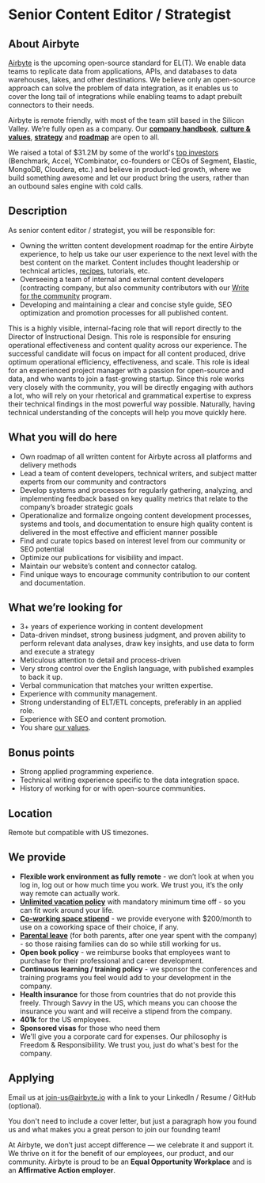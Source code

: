 # Senior Content Editor / Strategist

## **About Airbyte**

[Airbyte](http://airbyte.io) is the upcoming open-source standard for EL(T). We enable data teams to replicate data from applications, APIs, and databases to data warehouses, lakes, and other destinations. We believe only an open-source approach can solve the problem of data integration, as it enables us to cover the long tail of integrations while enabling teams to adapt prebuilt connectors to their needs. 

Airbyte is remote friendly, with most of the team still based in the Silicon Valley. We’re fully open as a company. Our **[company handbook](https://handbook.airbyte.io)**, **[culture & values](https://handbook.airbyte.io/company/culture-and-values)**, **[strategy](https://handbook.airbyte.io/strategy/strategy)** and **[roadmap](../project-overview/roadmap.md)** are open to all.

We raised a total of $31.2M by some of the world's [top investors](./#our-investors) (Benchmark, Accel, YCombinator, co-founders or CEOs of Segment, Elastic, MongoDB, Cloudera, etc.) and believe in product-led growth, where we build something awesome and let our product bring the users, rather than an outbound sales engine with cold calls.

## **Description**

As senior content editor /  strategist, you will be responsible for: 
 
* Owning the written content development roadmap for the entire Airbyte experience, to help us take our user experience to the next level with the best content on the market. Content includes thought leadership or technical articles, [recipes](https://airbyte.io/recipes), tutorials, etc. 
* Overseeing a team of internal and external content developers (contracting company, but also community contributors with our [Write for the community](https://airbyte.io/write-for-the-community) program.
* Developing and maintaining a clear and concise style guide, SEO optimization and promotion processes for all published content.

This is a highly visible, internal-facing role that will report directly to the Director of Instructional Design. This role is responsible for ensuring operational effectiveness and content quality across our experience. The successful candidate will focus on impact for all content produced, drive optimum operational efficiency, effectiveness, and scale. This role is ideal for an experienced project manager with a passion for open-source and data, and who wants to join a fast-growing startup. Since this role works very closely with the community, you will be directly engaging with authors a lot, who will rely on your rhetorical and grammatical expertise to express their technical findings in the most powerful way possible. Naturally, having technical understanding of the concepts will help you move quickly here.

## **What you will do here**

* Own roadmap of all written content for Airbyte across all platforms and delivery methods
* Lead a team of content developers, technical writers, and subject matter experts from our community and contractors
* Develop systems and processes for regularly gathering, analyzing, and implementing feedback based on key quality metrics that relate to the company’s broader strategic goals
* Operationalize and formalize ongoing content development processes, systems and tools, and documentation to ensure high quality content is delivered in the most effective and efficient manner possible
* Find and curate topics based on interest level from our community or SEO potential
* Optimize our publications for visibility and impact.
* Maintain our website’s content and connector catalog.
* Find unique ways to encourage community contribution to our content and documentation.

## **What we’re looking for**

* 3+ years of experience working in content development
* Data-driven mindset, strong business judgment, and proven ability to perform relevant data analyses, draw key insights, and use data to form and execute a strategy
* Meticulous attention to detail and process-driven
* Very strong control over the English language, with published examples to back it up.
* Verbal communication that matches your written expertise.
* Experience with community management.
* Strong understanding of ELT/ETL concepts, preferably in an applied role.
* Experience with SEO and content promotion.
* You share [our values](https://handbook.airbyte.io/company/culture-and-values).

## **Bonus points**

* Strong applied programming experience.
* Technical writing experience specific to the data integration space.
* History of working for or with open-source communities.

## **Location**

Remote but compatible with US timezones.

## **We provide**

* **Flexible work environment as fully remote** - we don’t look at when you log in, log out or how much time you work. We trust you, it’s the only way remote can actually work. 
* **[Unlimited vacation policy](https://handbook.airbyte.io/people/time-off)** with mandatory minimum time off - so you can fit work around your life.
* **[Co-working space stipend](https://handbook.airbyte.io/people/expense-policy#work-space)** - we provide everyone with $200/month to use on a coworking space of their choice, if any.
* **[Parental leave](https://handbook.airbyte.io/people/time-off#parental-leave)** \(for both parents, after one year spent with the company\) - so those raising families can do so while still working for us.
* **Open book policy** - we reimburse books that employees want to purchase for their professional and career development. 
* **Continuous learning / training policy** - we sponsor the conferences and training programs you feel would add to your development in the company. 
* **Health insurance** for those from countries that do not provide this freely. Through Savvy in the US, which means you can choose the insurance you want and will receive a stipend from the company. 
* **401k** for the US employees. 
* **Sponsored visas** for those who need them
* We'll give you a corporate card for expenses. Our philosophy is Freedom & Responsibiility. We trust you, just do what's best for the company.

## **Applying**

Email us at [join-us@airbyte.io](mailto:join-us@airbyte.io) with a link to your LinkedIn / Resume / GitHub \(optional\).

You don't need to include a cover letter, but just a paragraph how you found us and what makes you a great person to join our founding team!

At Airbyte, we don’t just accept difference — we celebrate it and support it. We thrive on it for the benefit of our employees, our product, and our community. Airbyte is proud to be an **Equal Opportunity Workplace** and is an **Affirmative Action employer**.

